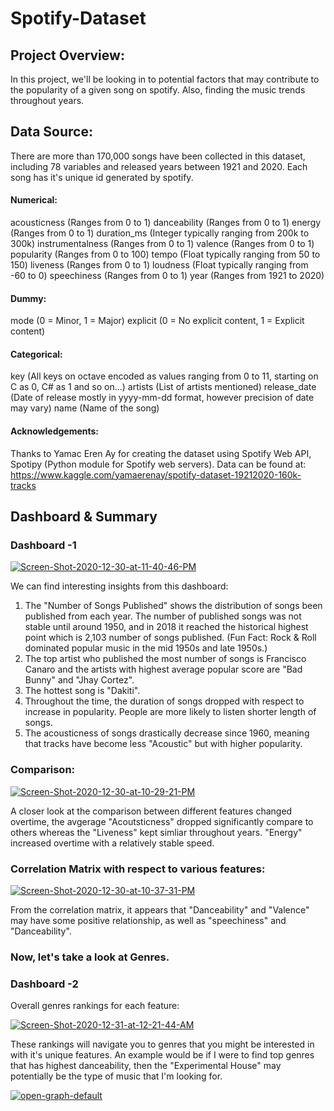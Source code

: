 # Spotify-Dataset


## Project Overview:

In this project, we'll be looking in to potential factors that may contribute to the popularity of a given song on spotify. Also, finding the music trends throughout years.

## Data Source:
There are more than 170,000 songs have been collected in this dataset, including 78 variables and released years between 1921 and 2020. Each song has it's unique id generated by spotify. 

#### Numerical:
acousticness (Ranges from 0 to 1)
danceability (Ranges from 0 to 1)
energy (Ranges from 0 to 1)
duration_ms (Integer typically ranging from 200k to 300k)
instrumentalness (Ranges from 0 to 1)
valence (Ranges from 0 to 1)
popularity (Ranges from 0 to 100)
tempo (Float typically ranging from 50 to 150)
liveness (Ranges from 0 to 1)
loudness (Float typically ranging from -60 to 0)
speechiness (Ranges from 0 to 1)
year (Ranges from 1921 to 2020)
#### Dummy:
mode (0 = Minor, 1 = Major)
explicit (0 = No explicit content, 1 = Explicit content)
#### Categorical:
key (All keys on octave encoded as values ranging from 0 to 11, starting on C as 0, C# as 1 and so on…)
artists (List of artists mentioned)
release_date (Date of release mostly in yyyy-mm-dd format, however precision of date may vary)
name (Name of the song)

#### Acknowledgements:
Thanks to Yamac Eren Ay for creating the dataset using Spotify Web API, Spotipy (Python module for Spotify web servers).
Data can be found at: https://www.kaggle.com/yamaerenay/spotify-dataset-19212020-160k-tracks


## Dashboard & Summary 

### Dashboard -1 

<a href="https://ibb.co/N2Lvd4C"><img src="https://i.ibb.co/r2ZjRW0/Screen-Shot-2020-12-30-at-11-40-46-PM.png" alt="Screen-Shot-2020-12-30-at-11-40-46-PM" border="0"></a>

We can find interesting insights from this dashboard:
1. The "Number of Songs Published" shows the distribution of songs been published from each year. The number of published songs was not stable until around 1950, and in 2018 it reached the historical highest point which is 2,103 number of songs published. (Fun Fact: Rock & Roll dominated popular music in the mid 1950s and late 1950s.)
2. The top artist who published the most number of songs is Francisco Canaro and the artists with highest average popular score are "Bad Bunny" and "Jhay Cortez".
3. The hottest song is "Dakiti".
4. Throughout the time, the duration of songs dropped with respect to increase in popularity. People are more likely to listen shorter length of songs. 
5. The acousticness of songs drastically decrease since 1960, meaning that tracks have become less "Acoustic" but with higher popularity.


### Comparison:

<a href="https://ibb.co/X4tjGJN"><img src="https://i.ibb.co/thDQ1Ck/Screen-Shot-2020-12-30-at-10-29-21-PM.png" alt="Screen-Shot-2020-12-30-at-10-29-21-PM" border="0"></a>

A closer look at the comparison between different features changed overtime, the avgerage "Acoutsticness" dropped significantly compare to others whereas the "Liveness" kept simliar throughout years. "Energy" increased overtime with a relatively stable speed. 


### Correlation Matrix with respect to various features:


<a href="https://ibb.co/Qc5Ngxz"><img src="https://i.ibb.co/cvmFBsM/Screen-Shot-2020-12-30-at-10-37-31-PM.png" alt="Screen-Shot-2020-12-30-at-10-37-31-PM" border="0"></a>

From the correlation matrix, it appears that "Danceability" and "Valence" may have some positive relationship, as well as "speechiness" and "Danceability".

### Now, let's take a look at Genres.
### Dashboard -2
Overall genres rankings for each feature:

<a href="https://ibb.co/N35tsFQ"><img src="https://i.ibb.co/qnK7dDX/Screen-Shot-2020-12-31-at-12-21-44-AM.png" alt="Screen-Shot-2020-12-31-at-12-21-44-AM" border="0"></a>

These rankings will navigate you to genres that you might be interested in with it's unique features. An example would be if I were to find top genres that has highest danceability, then the "Experimental House" may potentially be the type of music that I'm looking for.



<a href="https://ibb.co/m0Pcj9H"><img src="https://i.ibb.co/kJPS74h/open-graph-default.png" alt="open-graph-default" border="0"></a>



